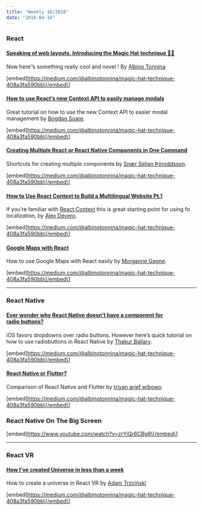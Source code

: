 ```yaml
---
title: "Weekly 16/2018"
date: "2018-04-16"
---
```


### React

#### [**Speaking of web layouts. Introducing the Magic Hat technique 🎩✨**](https://medium.com/@albinotonnina/magic-hat-technique-408a3fa590bb "https://medium.com/@albinotonnina/magic-hat-technique-408a3fa590bb")

Now here’’s something really cool and novel ! By [Albino Tonnina](https://medium.com/u/7d787296773d)

\[embed\]https://medium.com/@albinotonnina/magic-hat-technique-408a3fa590bb\[/embed\]

#### [**How to use React’s new Context API to easily manage modals**](https://medium.com/@BogdanSoare/how-to-use-reacts-new-context-api-to-easily-manage-modals-2ae45c7def81 "https://medium.com/@BogdanSoare/how-to-use-reacts-new-context-api-to-easily-manage-modals-2ae45c7def81")

Great tutorial on how to use the new Context API to easier modal management by [Bogdan Soare](https://medium.com/u/16d47495c0c1).

\[embed\]https://medium.com/@albinotonnina/magic-hat-technique-408a3fa590bb\[/embed\]

#### [Creating Multiple React or React Native Components in One Command](https://medium.com/@snrseljanroddsson/create-multiple-react-folder-components-in-one-command-1411cd6bd1ce)

Shortcuts for creating multiple components by [Snær Seljan Þóroddsson](https://medium.com/u/e12f87887006).

\[embed\]https://medium.com/@albinotonnina/magic-hat-technique-408a3fa590bb\[/embed\]

#### [**How to Use React Context to Build a Multilingual Website Pt.1**](https://medium.com/@AlexDevero/how-to-use-react-context-to-build-a-multilingual-website-pt-1-b9b79a283b8 "https://medium.com/@AlexDevero/how-to-use-react-context-to-build-a-multilingual-website-pt-1-b9b79a283b8")

If you’re familiar with [React Context](https://reactjs.org/docs/context.html) this is great starting point for using fo localization, by [Alex Devero](https://medium.com/u/54e155515e1a).

\[embed\]https://medium.com/@albinotonnina/magic-hat-technique-408a3fa590bb\[/embed\]

#### [**Google Maps with React**](https://medium.com/@morgannegagne/google-maps-with-react-951c12b723ad "https://medium.com/@morgannegagne/google-maps-with-react-951c12b723ad")

How to use Google Maps with React easily by [Morganne Gagne](https://medium.com/u/d07d21eef921).

\[embed\]https://medium.com/@albinotonnina/magic-hat-technique-408a3fa590bb\[/embed\]

---

### React Native

#### [**Ever wonder why React Native doesn’t have a component for radio buttons?**](https://medium.com/@thakurballary/https-medium-com-thakurballary-ever-wonder-why-react-native-doesnt-have-a-component-for-radio-buttons-cb136733a5d2 "https://medium.com/@thakurballary/https-medium-com-thakurballary-ever-wonder-why-react-native-doesnt-have-a-component-for-radio-buttons-cb136733a5d2")

iOS favors dropdowns over radio buttons. However here’s quick tutorial on how to use radiobuttons in React Native by [Thakur Ballary](https://medium.com/u/b997338ee6c2).

\[embed\]https://medium.com/@albinotonnina/magic-hat-technique-408a3fa590bb\[/embed\]

#### [**React Native or Flutter?**](https://medium.com/@triyanarief/react-native-or-flutter-f453cc67e07e "https://medium.com/@triyanarief/react-native-or-flutter-f453cc67e07e")

Comparison of React Native and Flutter by [triyan arief wibowo](https://medium.com/u/812f5ea7028c).

\[embed\]https://medium.com/@albinotonnina/magic-hat-technique-408a3fa590bb\[/embed\]

### React Native On The Big Screen

\[embed\]https://www.youtube.com/watch?v=zrYiQr6CBg8\[/embed\]

---

### React VR

#### [**How I’ve created Universe in less than a week**](https://blog.callstack.io/how-ive-created-universe-in-less-than-a-week-a4876f5dd9a1 "https://blog.callstack.io/how-ive-created-universe-in-less-than-a-week-a4876f5dd9a1")

How to create a universe in React VR by [Adam Trzciński](https://medium.com/u/c517499fe5fc)

\[embed\]https://medium.com/@albinotonnina/magic-hat-technique-408a3fa590bb\[/embed\]
